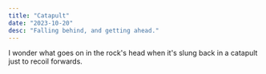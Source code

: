 ```yaml
---
title: "Catapult"
date: "2023-10-20"
desc: "Falling behind, and getting ahead."
---
```


I wonder what goes on in the rock's head when it's slung back in a catapult just to recoil forwards.
